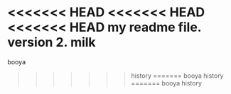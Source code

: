 <<<<<<< HEAD
<<<<<<< HEAD
<<<<<<< HEAD
my readme file. version 2. milk
=======
booya
>>>>>>> history
=======
booya
>>>>>>> history
=======
booya
>>>>>>> history
